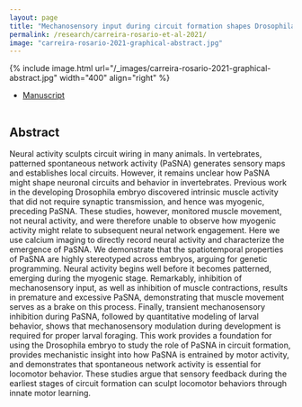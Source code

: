 ```yaml
---
layout: page
title: "Mechanosensory input during circuit formation shapes Drosophila motor behavior through patterned spontaneous network activity"
permalink: /research/carreira-rosario-et-al-2021/
image: "carreira-rosario-2021-graphical-abstract.jpg"
---
```


{% include image.html url="/_images/carreira-rosario-2021-graphical-abstract.jpg" width="400" align="right" %}

<!--## Article and Supporting Materials  --> 

- [Manuscript](/docs/papers/carreira-rosario-2021.pdf)

<hr style="clear:both;visibility: hidden;" />  

## Abstract

Neural activity sculpts circuit wiring in many animals. In vertebrates, patterned spontaneous network activity (PaSNA) generates sensory maps and establishes local circuits. However, it remains unclear how PaSNA might shape neuronal circuits and behavior in invertebrates. Previous work in the developing Drosophila embryo discovered intrinsic muscle activity that did not require synaptic transmission, and hence was myogenic, preceding PaSNA. These studies, however, monitored muscle movement, not neural activity, and were therefore unable to observe how myogenic activity might relate to subsequent neural network engagement. Here we use calcium imaging to directly record neural activity and characterize the emergence of PaSNA. We demonstrate that the spatiotemporal properties of PaSNA are highly stereotyped across embryos, arguing for genetic programming. Neural activity begins well before it becomes patterned, emerging during the myogenic stage. Remarkably, inhibition of mechanosensory input, as well as inhibition of muscle contractions, results in premature and excessive PaSNA, demonstrating that muscle movement serves as a brake on this process. Finally, transient mechanosensory inhibition during PaSNA, followed by quantitative modeling of larval behavior, shows that mechanosensory modulation during development is required for proper larval foraging. This work provides a foundation for using the Drosophila embryo to study the role of PaSNA in circuit formation, provides mechanistic insight into how PaSNA is entrained by motor activity, and demonstrates that spontaneous network activity is essential for locomotor behavior. These studies argue that sensory feedback during the earliest stages of circuit formation can sculpt locomotor behaviors through innate motor learning.